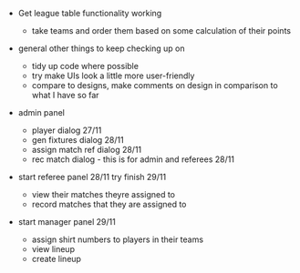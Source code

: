 - Get league table functionality working
	- take teams and order them based on some calculation of their points
	
- general other things to keep checking up on
	- tidy up code where possible
	- try make UIs look a little more user-friendly
	- compare to designs, make comments on design in comparison to what I have so far

- admin panel
	- player dialog 27/11
	- gen fixtures dialog 28/11
	- assign match ref dialog 28/11
	- rec match dialog - this is for admin and referees 28/11

- start referee panel 28/11 try finish 29/11
	- view their matches theyre assigned to
	- record matches that they are assigned to

- start manager panel 29/11
	- assign shirt numbers to players in their teams
	- view lineup
	- create lineup